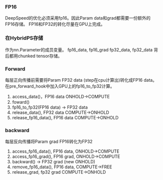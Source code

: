 ### FP16
DeepSpeed的优化必须采用fp16。因此Param data和grad都需要一份额外的FP16存储。
FP16和FP32的转化尽量在GPU上完成。

### 在HybridPS存储
作为nn.Parameter的成员变量。
fp16_data, fp16_grad
fp32_data, fp32_data
背后都用chunked tensor存储。

### Forward
每层正向传播前需要将Param FP32 data (step在cpu计算出)转化成FP16 data。
在pre_forward_hook中加入GPU上的fp16_to_fp32计算。
1. access_data()，FP16 data ONHOLD->COMPUTE
2. foward()
3. fp16_to_fp32(FP16 data) -> FP32 data
4. release_data(), FP32 data COMPUTE->ONHOLD
5. release_fp16_data(), FP16 data COMPUTE->ONHOLD


### backward
每层反向传播将Param grad FP16转化为FP32

1. access_fp16_data(), FP16 data, ONHOLD->COMPUTE
2. access_fp16_grad(), FP16 grad, ONHOLD->COMPUTE
3. backward() -> FP32 grad (new ONHOLD)
4. remove_fp16_data(), FP16 data, COMPUTE->FREE
5. release_grad, fp32 grad COMPUTE->ONHOLD
